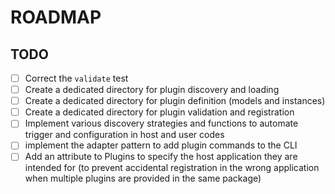 # ROADMAP

## TODO

- [ ] Correct the `validate` test
- [ ] Create a dedicated directory for plugin discovery and loading
- [ ] Create a dedicated directory for plugin definition (models and instances)
- [ ] Create a dedicated directory for plugin validation and registration
- [ ] Implement various discovery strategies and functions to automate trigger and configuration in
  host and user codes
- [ ] implement the adapter pattern to add plugin commands to the CLI
- [ ] Add an attribute to Plugins to specify the host application they are intended for (to prevent
  accidental registration in the wrong application when multiple plugins are provided in the same package)
